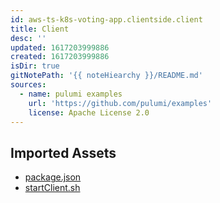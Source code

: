 ```yaml
---
id: aws-ts-k8s-voting-app.clientside.client
title: Client
desc: ''
updated: 1617203999886
created: 1617203999886
isDir: true
gitNotePath: '{{ noteHiearchy }}/README.md'
sources:
  - name: pulumi examples
    url: 'https://github.com/pulumi/examples'
    license: Apache License 2.0
---
```

## Imported Assets

- [package.json](/assets/package.json)
- [startClient.sh](/assets/startclient.sh)

